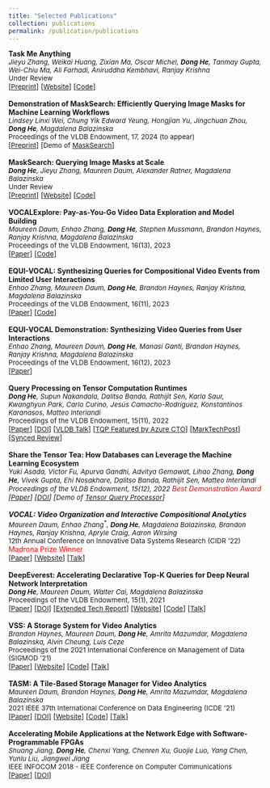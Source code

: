 ```yaml
---
title: "Selected Publications"
collection: publications
permalink: /publication/publications
---
```

<b>Task Me Anything</b><br>
<i style="font-size:95%">Jieyu Zhang, Weikai Huang<sup>*</sup>, Zixian Ma<sup>*</sup>, Oscar Michel, <b>Dong He</b>, Tanmay Gupta, Wei-Chiu Ma, Ali Farhadi, Aniruddha Kembhavi, Ranjay Krishna</i><br>
<span style="font-size:95%">Under Review</span><br>
[<a href="https://arxiv.org/pdf/2406.11775.pdf" style="font-size:95%">Preprint</a>] [<a href="https://www.task-me-anything.org/" style="font-size:95%">Website</a>] [<a href="https://github.com/JieyuZ2/TaskMeAnything" style="font-size:95%">Code</a>]<br>
<br>
<b>Demonstration of MaskSearch: Efficiently Querying Image Masks for Machine Learning Workflows</b><br>
<i style="font-size:95%">Lindsey Linxi Wei<sup>*</sup>, Chung Yik Edward Yeung<sup>*</sup>, Hongjian Yu<sup>*</sup>, Jingchuan Zhou<sup>*</sup>, <b>Dong He</b>, Magdalena Balazinska</i><br>
<span style="font-size:95%">Proceedings of the VLDB Endowment, 17, 2024 (to appear)</span><br>
[<a href="https://arxiv.org/pdf/2404.06563.pdf" style="font-size:95%">Preprint</a>] [<span style="font-size:95%">Demo of</span> <a href="https://arxiv.org/pdf/2305.02375.pdf" style="font-size:95%">MaskSearch</a>]<br>
<br>
<b>MaskSearch: Querying Image Masks at Scale</b><br>
<i style="font-size:95%"><b>Dong He</b>, Jieyu Zhang, Maureen Daum, Alexander Ratner, Magdalena Balazinska</i><br>
<span style="font-size:95%">Under Review</span><br>
[<a href="https://arxiv.org/pdf/2305.02375.pdf" style="font-size:95%">Preprint</a>] [<a href="https://db.cs.washington.edu/projects/neuralartifactdb/" style="font-size:95%">Website</a>] [<a href="https://github.com/uwdb/MaskSearch" style="font-size:95%">Code</a>]<br>
<br>
<b>VOCALExplore: Pay-as-You-Go Video Data Exploration and Model Building</b><br>
<i style="font-size:95%">Maureen Daum, Enhao Zhang, <b>Dong He</b>, Stephen Mussmann, Brandon Haynes, Ranjay Krishna, Magdalena Balazinska</i><br>
<span style="font-size:95%">Proceedings of the VLDB Endowment, 16(13), 2023</span><br>
[<a href="https://www.vldb.org/pvldb/vol16/p4188-daum.pdf" style="font-size:95%">Paper</a>] [<a href="https://github.com/uwdb/vocalexplore" style="font-size:95%">Code</a>]<br>
<br>
<b>EQUI-VOCAL: Synthesizing Queries for Compositional Video Events from Limited User Interactions</b><br>
<i style="font-size:95%">Enhao Zhang, Maureen Daum, <b>Dong He</b>, Brandon Haynes, Ranjay Krishna, Magdalena Balazinska</i><br>
<span style="font-size:95%">Proceedings of the VLDB Endowment, 16(11), 2023</span><br>
[<a href="https://www.vldb.org/pvldb/vol16/p2714-zhang.pdf" style="font-size:95%">Paper</a>] [<a href="https://github.com/uwdb/EQUI-VOCAL" style="font-size:95%">Code</a>]<br>
<br>
<b>EQUI-VOCAL Demonstration: Synthesizing Video Queries from User Interactions</b><br>
<i style="font-size:95%">Enhao Zhang, Maureen Daum, <b>Dong He</b>, Manasi Ganti, Brandon Haynes, Ranjay Krishna, Magdalena Balazinska</i><br>
<span style="font-size:95%">Proceedings of the VLDB Endowment, 16(12), 2023</span><br>
[<a href="https://www.vldb.org/pvldb/vol16/p3978-zhang.pdf" style="font-size:95%">Paper</a>]<br>
<br>
<b>Query Processing on Tensor Computation Runtimes</b><br>
<i style="font-size:95%"><b>Dong He</b>, Supun Nakandala, Dalitso Banda, Rathijit Sen, Karla Saur, Kwanghyun Park, Carlo Curino, Jesús Camacho-Rodríguez, Konstantinos Karanasos, Matteo Interlandi</i><br> 
<span style="font-size:95%">Proceedings of the VLDB Endowment, 15(11), 2022</span><br>
[<a href="https://dongheuw.github.io/files/tqp-vldb22.pdf" style="font-size:95%">Paper</a>] [<a href="https://doi.org/10.14778/3551793.3551833" style="font-size:95%">DOI</a>] [<a href="https://youtu.be/BtRSzbJKzgk" style="font-size:95%">VLDB Talk</a>] [<a href="https://youtu.be/sgIBC3yWa-M?si=DSuiL4p6z0xSlUMM&t=1185" style="font-size:95%">TQP Featured by Azure CTO</a>] [<a href="https://www.marktechpost.com/2022/03/13/researchers-from-the-university-of-washington-and-uc-san-diego-introduce-tensor-query-processor-tqp-with-tensor-computation-runtimes-for-query-processing-20x-speedup/" style="font-size:95%">MarkTechPost</a>] [<a href="https://medium.com/syncedreview/meet-tqp-the-first-query-processor-to-run-on-tensor-computation-runtimes-delivers-up-to-20x-7d1f09d3b9f8" style="font-size:95%">Synced Review</a>]<br>
<br>
<b>Share the Tensor Tea: How Databases can Leverage the Machine Learning Ecosystem</b><br>
<i style="font-size:95%">Yuki Asada<sup>*</sup>, Victor Fu<sup>*</sup>, Apurva Gandhi<sup>*</sup>, Advitya Gemawat<sup>*</sup>, Lihao Zhang<sup>*</sup>, <b>Dong He</b>, Vivek Gupta, Ehi Nosakhare, Dalitso Banda, Rathijit Sen, Matteo Interlandi</i><br>
<span style="font-size:95%">Proceedings of the VLDB Endowment, 15(12), 2022</span> <a href="https://vldb.org/2022/?conference-awards" style="color: #FF0000; text-decoration: none;">Best Demonstration Award</a><br>
[<a href="https://www.vldb.org/pvldb/vol15/p3598-interlandi.pdf" style="font-size:95%">Paper</a>] [<a href="https://doi.org/10.14778/3554821.3554853" style="font-size:95%">DOI</a>] [<span style="font-size:95%">Demo of</span> <a href="https://dongheuw.github.io/files/tqp-vldb22.pdf" style="font-size:95%">Tensor Query Processor</a>]<br>
<br>
<b>VOCAL: Video Organization and Interactive Compositional AnaLytics</b><br>
<i style="font-size:95%">Maureen Daum<sup>*</sup>, Enhao Zhang<sup>*</sup>, <b>Dong He</b>, Magdalena Balazinska, Brandon Haynes, Ranjay Krishna, Apryle Craig, Aaron Wirsing</i><br>
<span style="font-size:95%">12th Annual Conference on Innovative Data Systems Research (CIDR '22)</span> <a href="https://www.madrona.com/and-the-madrona-prize-goes-to-vocal/" style="color: #FF0000; text-decoration: none;">Madrona Prize Winner</a><br>
[<a href="http://cidrdb.org/cidr2022/papers/p41-daum.pdf" style="font-size:95%">Paper</a>] [<a href="https://db.cs.washington.edu/projects/visualworld/" style="font-size:95%">Website</a>] [<a href="https://youtu.be/b3WXC5zlyBA" style="font-size:95%">Talk</a>]<br>
<br>
<b>DeepEverest: Accelerating Declarative Top-K Queries for Deep Neural Network Interpretation</b><br>
<i style="font-size:95%"><b>Dong He</b>, Maureen Daum, Walter Cai, Magdalena Balazinska</i><br>
<span style="font-size:95%">Proceedings of the VLDB Endowment, 15(1), 2021</span><br>
[<a href="https://www.vldb.org/pvldb/vol15/p98-he.pdf" style="font-size:95%">Paper</a>] [<a href="https://doi.org/10.14778/3485450.3485460" style="font-size:95%">DOI</a>] [<a href="https://arxiv.org/abs/2104.02234" style="font-size:95%">Extended Tech Report</a>] [<a href="https://db.cs.washington.edu/projects/deepeverest/" style="font-size:95%">Website</a>] [<a href="https://github.com/uwdb/deepeverest" style="font-size:95%">Code</a>] [<a href="https://youtu.be/YAANPB32zX0" style="font-size:95%">Talk</a>]<br>
<br>
<b>VSS: A Storage System for Video Analytics</b><br>
<i style="font-size:95%">Brandon Haynes, Maureen Daum, <b>Dong He</b>, Amrita Mazumdar, Magdalena Balazinska, Alvin Cheung, Luis Ceze</i> <br>
<span style="font-size:95%">Proceedings of the 2021 International Conference on Management of Data (SIGMOD '21)</span><br>
[<a href="https://db.cs.washington.edu/projects/visualworld/vss.pdf" style="font-size:95%">Paper</a>] [<a href="https://db.cs.washington.edu/projects/visualworld/" style="font-size:95%">Website</a>] [<a href="https://github.com/BrandonHaynes/vss" style="font-size:95%">Code</a>] [<a href="https://dl.acm.org/doi/abs/10.1145/3448016.3459242" style="font-size:95%">Talk</a>]<br>
<br>
<b>TASM: A Tile-Based Storage Manager for Video Analytics</b><br>
<i style="font-size:95%">Maureen Daum, Brandon Haynes, <b>Dong He</b>, Amrita Mazumdar, Magdalena Balazinska</i><br>
<span style="font-size:95%">2021 IEEE 37th International Conference on Data Engineering (ICDE '21)</span><br>
[<a href="https://db.cs.washington.edu/projects/visualworld/tasm.pdf" style="font-size:95%">Paper</a>] [<a href="https://doi.org/10.1109/ICDE51399.2021.00156" style="font-size:95%">DOI</a>] [<a href="https://db.cs.washington.edu/projects/visualworld/" style="font-size:95%">Website</a>] [<a href="https://github.com/uwdb/tasm" style="font-size:95%">Code</a>] [<a href="https://youtu.be/j8mvXSWXzws" style="font-size:95%">Talk</a>]<br>
<br>
<b>Accelerating Mobile Applications at the Network Edge with Software-Programmable FPGAs</b><br>
<i style="font-size:95%">Shuang Jiang, <b>Dong He</b>, Chenxi Yang, Chenren Xu, Guojie Luo, Yang Chen, Yunlu Liu, Jiangwei Jiang</i><br>
<span style="font-size:95%">IEEE INFOCOM 2018 - IEEE Conference on Computer Communications</span><br>
[<a href="https://dongheuw.github.io/files/edgefpga-infocom18.pdf" style="font-size:95%">Paper</a>] [<a href="https://doi.org/10.1109/INFOCOM.2018.8485850" style="font-size:95%">DOI</a>]<br>
<!-- <br>
<b>Incorporating Location Based Social Networks in the Prediction of Real-Time Taxi Demand with Deep Learning</b><br>
<i style="font-size:95%"><b>Dong He</b>, Yang Chen</i><br>
<span style="font-size:95%">CoNEXT 2018, Poster Session</span><br>
[<a href="https://dongheuw.github.io/files/taxi-conext18.pdf" style="font-size:95%">Poster</a>]<br> -->

